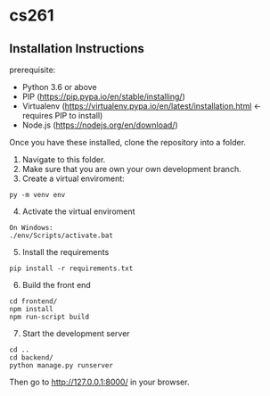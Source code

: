 # cs261


## Installation Instructions
prerequisite:
 - Python 3.6 or above
 - PIP (https://pip.pypa.io/en/stable/installing/)
 - Virtualenv (https://virtualenv.pypa.io/en/latest/installation.html <- requires PIP to install)
 - Node.js (https://nodejs.org/en/download/)
 
Once you have these installed, clone the repository into a folder.

1) Navigate to this folder. 
2) Make sure that you are own your own development branch.
3) Create a virtual enviroment:
```
py -m venv env
```
4) Activate the virtual enviroment
```
On Windows:
./env/Scripts/activate.bat
```
5) Install the requirements
```
pip install -r requirements.txt
```
6) Build the front end
```
cd frontend/
npm install
npm run-script build
```
7) Start the development server
```
cd ..
cd backend/
python manage.py runserver
```
Then go to http://127.0.0.1:8000/ in your browser.
